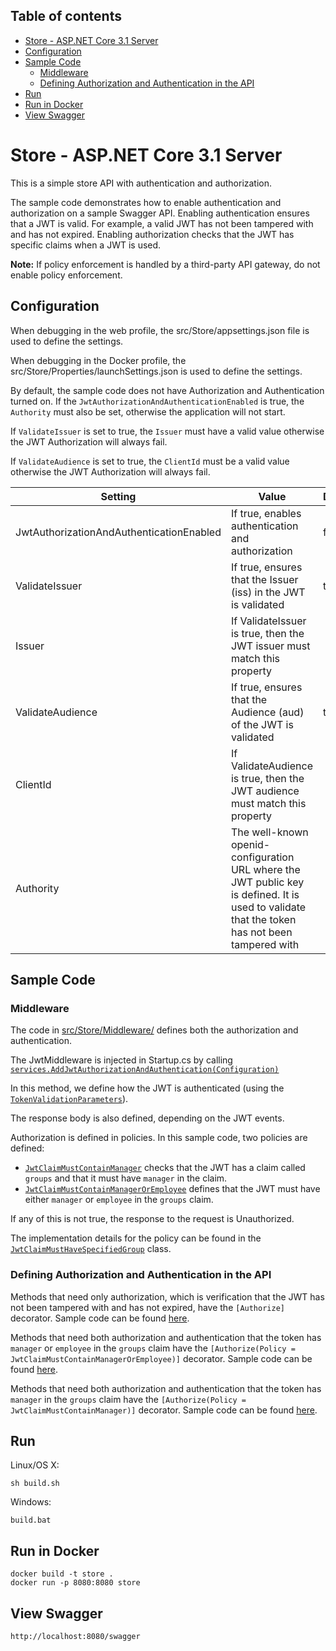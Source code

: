 
## Table of contents
 * [Store - ASP.NET Core 3.1 Server](#store---aspnet-core-31-server)
 * [Configuration](#configuration)
 * [Sample Code](#sample-code)
	 * [Middleware](#middleware)
	 * [Defining Authorization and Authentication in the API](#defining-authorization-and-authentication-in-the-api)
 * [Run](#run)
 * [Run in Docker](#run-in-docker)
 * [View Swagger](#view-swagger)

# Store - ASP.NET Core 3.1 Server

This is a simple store API with authentication and authorization.

The sample code demonstrates how to enable authentication and authorization on a sample Swagger API. Enabling authentication ensures that a JWT is valid. For example, a valid JWT has not been tampered with and has not expired. Enabling authorization checks that the JWT has specific claims when a JWT is used.

**Note:** If policy enforcement is handled by a third-party API gateway, do not enable policy enforcement.

## Configuration

When debugging in the web profile, the src/Store/appsettings.json file is used to define the settings.

When debugging in the Docker profile, the src/Store/Properties/launchSettings.json is used to define the settings.

By default, the sample code does not have Authorization and Authentication turned on. If the `JwtAuthorizationAndAuthenticationEnabled` is true, the `Authority` must also be set, otherwise the application will not start.

If `ValidateIssuer` is set to true, the `Issuer` must have a valid value otherwise the JWT Authorization will always fail.

If `ValidateAudience` is set to true, the `ClientId` must be a valid value otherwise the JWT Authorization will always fail.

|Setting|Value  |Default|
|--|--|--|
|JwtAuthorizationAndAuthenticationEnabled| If true, enables authentication and authorization| false
|ValidateIssuer| If true, ensures that the Issuer (iss) in the JWT is validated| true
|Issuer|If ValidateIssuer is true, then the JWT issuer must match this property||
|ValidateAudience| If true, ensures that the Audience (aud) of the JWT is validated| true
|ClientId| If ValidateAudience is true, then the JWT audience must match this property||
|Authority| The well-known openid-configuration URL where the JWT public key is defined. It is used to validate that the token has not been tampered with||


## Sample Code

### Middleware
The code in [src/Store/Middleware/](https://github.com/ThalesGroup/sta-api-access-management/tree/3b6e8a5d0c74f2cb2da3d277eee7dae4ce8ea693/Backend%20API/src/Store/Middleware) defines both the authorization and authentication.

The JwtMiddleware is injected in Startup.cs by calling [`services.AddJwtAuthorizationAndAuthentication(Configuration)`](https://github.com/ThalesGroup/sta-api-access-management/blob/3b6e8a5d0c74f2cb2da3d277eee7dae4ce8ea693/Backend%20API/src/Store/Startup.cs#L87)

In this method, we define how the JWT is authenticated (using the [`TokenValidationParameters`](https://github.com/ThalesGroup/sta-api-access-management/blob/3b6e8a5d0c74f2cb2da3d277eee7dae4ce8ea693/Backend%20API/src/Store/Middleware/JwtMiddleware.cs#L62-L71)).

The response body is also defined, depending on the JWT events. 

Authorization is defined in policies. In this sample code, two policies are defined:

- [`JwtClaimMustContainManager`](https://github.com/ThalesGroup/sta-api-access-management/blob/3b6e8a5d0c74f2cb2da3d277eee7dae4ce8ea693/Backend%20API/src/Store/Middleware/JwtMiddleware.cs#L145-L147) checks that the JWT has a claim called `groups` and that it must have `manager` in the claim.
- [`JwtClaimMustContainManagerOrEmployee`](https://github.com/ThalesGroup/sta-api-access-management/blob/3b6e8a5d0c74f2cb2da3d277eee7dae4ce8ea693/Backend%20API/src/Store/Middleware/JwtMiddleware.cs#L149-L151) defines that the JWT must have either `manager` or `employee` in the `groups` claim.

If any of this is not true, the response to the request is Unauthorized.

The implementation details for the policy can be found in the [`JwtClaimMustHaveSpecifiedGroup`](https://github.com/ThalesGroup/sta-api-access-management/blob/3b6e8a5d0c74f2cb2da3d277eee7dae4ce8ea693/Backend%20API/src/Store/Middleware/JwtClaimMustHaveSpecifiedGroup.cs) class.

### Defining Authorization and Authentication in the API
Methods that need only authorization, which is verification that the JWT has not been tampered with and has not expired, have the `[Authorize]` decorator. Sample code can be found [here](https://github.com/ThalesGroup/sta-api-access-management/blob/3b6e8a5d0c74f2cb2da3d277eee7dae4ce8ea693/Backend%20API/src/Store/Controllers/StoreApi.cs#L50-L61).

Methods that need both authorization and authentication that the token has `manager` or `employee` in the `groups` claim have the `[Authorize(Policy = JwtClaimMustContainManagerOrEmployee)]` decorator. Sample code can be found [here](https://github.com/ThalesGroup/sta-api-access-management/blob/3b6e8a5d0c74f2cb2da3d277eee7dae4ce8ea693/Backend%20API/src/Store/Controllers/StoreApi.cs#L158-L169).

Methods that need both authorization and authentication that the token has `manager`  in the `groups` claim have the `[Authorize(Policy = JwtClaimMustContainManager)]` decorator. Sample code can be found [here](https://github.com/ThalesGroup/sta-api-access-management/blob/3b6e8a5d0c74f2cb2da3d277eee7dae4ce8ea693/Backend%20API/src/Store/Controllers/StoreApi.cs#L245-L267).


## Run

Linux/OS X:

```
sh build.sh
```

Windows:

```
build.bat
```

## Run in Docker

```
docker build -t store .
docker run -p 8080:8080 store
```

## View Swagger
```
http://localhost:8080/swagger
```
